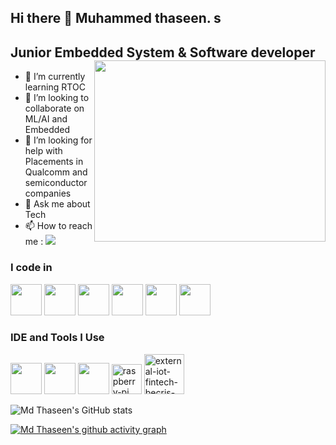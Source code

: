 ## Hi there 👋 Muhammed thaseen. s

Junior Embedded System & Software developer 
<img align="right" width="370" height="290" src="https://i.pinimg.com/originals/47/f0/34/47f0342cec72b800463bf003eac1257e.gif">
-                                                
- 🌱 I’m currently learning RTOC
- 👯 I’m looking to collaborate on ML/AI and Embedded 
- 🤔 I’m looking for help with Placements in Qualcomm and semiconductor companies
- 💬 Ask me about Tech
- 📫 How to reach me :
[<img src="https://img.shields.io/badge/LinkedIn-0077B5?style=for-the-badge&logo=linkedin&logoColor=white" />](https://www.linkedin.com/in/mdthaseen36/)


### I code in
<img height="50" width="50" src="https://img.icons8.com/color/48/000000/python.png" /> <img height="50" width="50" src="https://img.icons8.com/color/48/000000/c-programming.png" /> <img height="50" width="50" src="https://img.icons8.com/color/48/000000/c-plus-plus-logo.png" />   <img height="50" width="50" src="https://img.icons8.com/fluent/48/000000/arduino.png"/> <img height="50" width="50" src="https://img.icons8.com/color/48/000000/mysql-logo.png"/>  <img height="50" width="50" src="https://img.icons8.com/color/48/000000/nodejs.png"/>  

### IDE and Tools I Use
<img height="50" width="50" src="https://img.icons8.com/color/48/000000/visual-studio-code-2019.png"/> <img height="50" width="50" src="https://img.icons8.com/color/48/000000/pycharm.png"/> <img height="50" width="50" src="https://img.icons8.com/color/50/000000/git.png"/> 
<img width="48" height="48" src="https://img.icons8.com/color/48/raspberry-pi.png" alt="raspberry-pi"/>
<img width="64" height="64" src="https://img.icons8.com/external-becris-lineal-becris/64/external-iot-fintech-becris-lineal-becris.png" alt="external-iot-fintech-becris-lineal-becris"/>




![Md Thaseen's GitHub stats](https://github-readme-stats.vercel.app/api?username=Muhammed-thaseen&theme=dark&show_icons=true&&hide=issues,contribs)

[![Md Thaseen's  github activity graph](https://github-readme-activity-graph.vercel.app/graph?username=Muhammed-thaseen&bg_color=000000&color=ffffff&line=ff0000&point=ffffff&area=true&hide_border=true)](https://github.com/ashutosh00710/github-readme-activity-graph)




